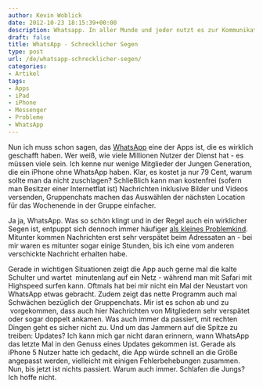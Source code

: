 ```yaml
---
author: Kevin Woblick
date: 2012-10-23 18:15:39+00:00
description: Whatsapp. In aller Munde und jeder nutzt es zur Kommunikation. Doch was so toll scheint, hat auch seine Schattenseiten.
draft: false
title: WhatsApp - Schrecklicher Segen
type: post
url: /de/whatsapp-schrecklicher-segen/
categories:
- Artikel
tags:
- Apps
- iPad
- iPhone
- Messenger
- Probleme
- WhatsApp
---
```


Nun ich muss schon sagen, das [WhatsApp](http://www.whatsapp.com/) eine der Apps ist, die es wirklich geschafft haben. Wer weiß, wie viele Millionen Nutzer der Dienst hat - es müssen viele sein. Ich kenne nur wenige Mitglieder der Jungen Generation, die ein iPhone ohne WhatsApp haben. Klar, es kostet ja nur 79 Cent, warum sollte man da nicht zuschlagen? Schließlich kann man kostenfrei (sofern man Besitzer einer Internetflat ist) Nachrichten inklusive Bilder und Videos versenden, Gruppenchats machen das Auswählen der nächsten Location für das Wochenende in der Gruppe einfacher.

Ja ja, WhatsApp. Was so schön klingt und in der Regel auch ein wirklicher Segen ist, entpuppt sich dennoch immer häufiger [als kleines Problemkind](http://com-pliziert.de/wenn-der-whatsapp-messenger-probleme-macht-oder-sich-aufhangt/). Mitunter kommen Nachrichten erst sehr verspätet beim Adressaten an - bei mir waren es mitunter sogar einige Stunden, bis ich eine vom anderen verschickte Nachricht erhalten habe.

Gerade in wichtigen Situationen zeigt die App auch gerne mal die kalte Schulter und wartet  minutenlang auf ein Netz - während man mit Safari mit Highspeed surfen kann. Oftmals hat bei mir nicht ein Mal der Neustart von WhatsApp etwas gebracht.
Zudem zeigt das nette Programm auch mal Schwächen bezüglich der Gruppenchats. Mir ist es schon ab und zu  vorgekommen, dass auch hier Nachrichten von Mitgliedern sehr verspätet oder sogar doppelt ankamen. Was auch immer da passiert, mit rechten Dingen geht es sicher nicht zu.
Und um das Jammern auf die Spitze zu treiben: Updates? Ich kann mich gar nicht daran erinnern, wann WhatsApp das letzte Mal in den Genuss eines Updates gekommen ist. Gerade als iPhone 5 Nutzer hatte ich gedacht, die App würde schnell an die Größe angepasst werden, vielleicht mit einigen Fehlerbehebungen zusammen. Nun, bis jetzt ist nichts passiert. Warum auch immer. Schlafen die Jungs? Ich hoffe nicht.
